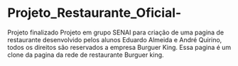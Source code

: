 # Projeto_Restaurante_Oficial-
Projeto finalizado 
Projeto em grupo SENAI para criação de uma pagina de restaurante desenvolvido pelos alunos Eduardo Almeida e André Quirino,
todos os direitos são reservados a empresa Burguer King. Essa pagina é um clone da pagina da rede de restaurante Burguer king.
